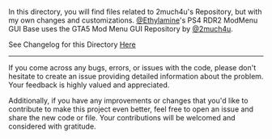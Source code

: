In this directory, you will find files related to 2much4u's Repository, but with my own changes and customizations. [@Ethylamine](https://github.com/Ethylamine)'s PS4 RDR2 ModMenu GUI Base uses the GTA5 Mod Menu GUI Repository by [@2much4u](https://github.com/2much4u). <br>

See Changelog for this Directory <a href="changelog.md">Here</a>

---
If you come across any bugs, errors, or issues with the code, please don't hesitate to create an issue providing detailed information about the problem. Your feedback is highly valued and appreciated. <br>

Additionally, if you have any improvements or changes that you'd like to contribute to make this project even better, feel free to open an issue and share the new code or file. Your contributions will be welcomed and considered with gratitude.
